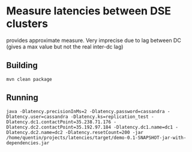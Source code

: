 # Measure latencies between DSE clusters
provides approximate measure. Very imprecise due to lag between DC (gives a max value but not the real inter-dc lag)

## Building
`mvn clean package`

## Running
`java -Dlatency.precisionInMs=2 -Dlatency.password=cassandra -Dlatency.user=cassandra -Dlatency.ks=replication_test -Dlatency.dc1.contactPoint=35.238.71.176 -Dlatency.dc2.contactPoint=35.192.97.184 -Dlatency.dc1.name=dc1 -Dlatency.dc2.name=dc2 -Dlatency.resetCount=200 -jar /home/quentin/projects/latencies/target/demo-0.1-SNAPSHOT-jar-with-dependencies.jar`
